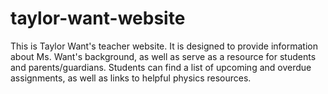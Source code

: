 # taylor-want-website
This is Taylor Want's teacher website. It is designed to provide information about Ms. Want's background, as well as serve as a resource for students and parents/guardians. Students can find a list of upcoming and overdue assignments, as well as links to helpful physics resources. 